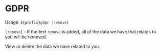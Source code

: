# GDPR

Usage: `${prefix}gdpr [remove]`

`[remove]` - If the text `remove` is added, all of the data we have that relates to you will be removed.


View or delete the data we have related to you.

